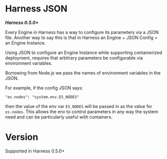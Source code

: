 # Harness JSON
***Harness 0.5.0+***

Every Engine in Harness has a way to configure its parameters via a JSON file. Another way to say this is that in Harness an Engine + JSON Config = an Engine Instance.

Using JSON to configure an Engine Instance while supporting containerized deployment, requires that arbitrary parameters be configurable via environment variables.

Borrowing from Node.js we pass the names of environment variables in the JSON.

For example, if the config JSON says:

```
"es.nodes": "system.env.ES_NODES"
```

then the value of the env var `ES_NODES` will be passed in as the value for `es.nodes`. This allows the env to control parameters in any way the system need and can be particularly useful with containers.

# Version

Supported in Harness 0.5.0+